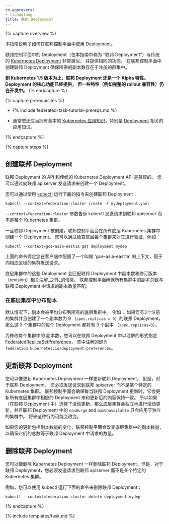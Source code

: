 ```yaml
---
cn-approvers:
- lichuqiang
title: 联邦 Deployment
---
```



{% capture overview %}

本指南说明了如何在联邦控制平面中使用 Deployment。


联邦控制平面中的 Deployment（在本指南中称为 “联邦 Deployment”）与传统的
[Kubernetes Deployment](/docs/concepts/workloads/controllers/deployment/) 非常类似，
并提供相同的功能。 在联邦控制平面中创建联邦 Deployment 确保所需的副本数存在于注册的群集中。


**到 Kubernetes 1.5 版本为止，联邦 Deployment 还是一个 Alpha 特性。 Deployment 的核心功能已经提供，
但一些特性（例如完整的 rollout 兼容性）仍在开发中。**
{% endcapture %}

{% capture prerequisites %}

* {% include federated-task-tutorial-prereqs.md %}

* 通常您还应当拥有基本的 [Kubernetes 应用知识](/docs/setup/pick-right-solution/)，特别是 [Deployment](/docs/concepts/workloads/controllers/deployment/) 相关的应用知识。

{% endcapture %}

{% capture steps %}

## 创建联邦 Deployment

联邦 Deployment 的 API 和传统的 Kubernetes Deployment API 是兼容的。
您可以通过向联邦 apiserver 发送请求来创建一个 Deployment。


您可以通过使用 [kubectl](/docs/user-guide/kubectl/) 运行下面的指令来创建联邦 Deployment：

``` shell
kubectl --context=federation-cluster create -f mydeployment.yaml
```


`--context=federation-cluster` 参数告诉 kubectl 发送请求到联邦 apiserver 而不是某个 Kubernetes 集群。


一旦联邦 Deployment 被创建，联邦控制平面会在所有底层 Kubernetes 集群中创建一个 Deployment。
您可以通过检查底层每个集群来对其进行验证，例如：

``` shell
kubectl --context=gce-asia-east1a get deployment mydep
```


上面的命令假定您在客户端中配置了一个叫做 'gce-asia-east1a' 的上下文，用于向相应区域的集群发送请求。


底层集群中的这些 Deployment 会匹配联邦 Deployment 中副本数和修订版本（revision）相关注解_之外_的信息。
联邦控制平面确保所有集群中的副本总数与联邦 Deployment 中请求的副本数量匹配。


### 在底层集群中分布副本

默认情况下，副本会被平均分布到所有的底层集群中。 例如： 如果您有3个注册的集群并且创建了一个副本数为 9
（`spec.replicas = 9`）的联邦 Deployment，那么这 3 个集群中的每个 Deployment 都将有 3 个副本
（`spec.replicas=3`）。

为修改每个集群中的 副本数，您可以在联邦 Deployment 中以注解的形式指定 [FederatedReplicaSetPreference](https://github.com/kubernetes/federation/blob/{{page.githubbranch}}/apis/federation/types.go)，
其中注解的键为 `federation.kubernetes.io/deployment-preferences`。



## 更新联邦 Deployment

您可以像更新 Kubernetes Deployment 一样更新联邦 Deployment。 但是，对于联邦 Deployment，
您必须发送请求到联邦 apiserver 而不是某个特定的 Kubernetes 集群。
联邦控制平面会确保每当联邦 Deployment 更新时，它会更新所有底层集群中相应的 Deployment 来和更新后的内容保持一致。
所以如果（在联邦 Deployment 中）选择了滚动更新，那么底层集群会独立地进行滚动更新，并且联邦 Deployment
中的 `maxSurge` and `maxUnavailable` 只会应用于独立的集群中。 将来这种行为可能会改变。


如果您的更新包括副本数量的变化，联邦控制平面会改变底层集群中的副本数量，以确保它们的总数等于联邦 Deployment 中请求的数量。


## 删除联邦 Deployment

您可以像删除 Kubernetes Deployment 一样删除联邦 Deployment。但是，对于联邦 Deployment，您必须发送请求到联邦 apiserver 而不是某个特定的 Kubernetes 集群。


例如，您可以使用 kubectl 运行下面的命令来删除联邦 Deployment：

```shell
kubectl --context=federation-cluster delete deployment mydep
```

{% endcapture %}

{% include templates/task.md %}
